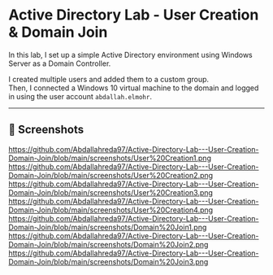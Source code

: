 # Active Directory Lab - User Creation & Domain Join

In this lab, I set up a simple Active Directory environment using Windows Server as a Domain Controller.

I created multiple users and added them to a custom group.  
Then, I connected a Windows 10 virtual machine to the domain and logged in using the user account `abdallah.elmohr`.

---

## 📸 Screenshots
https://github.com/Abdallahreda97/Active-Directory-Lab---User-Creation-Domain-Join/blob/main/screenshots/User%20Creation1.png
https://github.com/Abdallahreda97/Active-Directory-Lab---User-Creation-Domain-Join/blob/main/screenshots/User%20Creation2.png
https://github.com/Abdallahreda97/Active-Directory-Lab---User-Creation-Domain-Join/blob/main/screenshots/User%20Creation3.png
https://github.com/Abdallahreda97/Active-Directory-Lab---User-Creation-Domain-Join/blob/main/screenshots/User%20Creation4.png
https://github.com/Abdallahreda97/Active-Directory-Lab---User-Creation-Domain-Join/blob/main/screenshots/Domain%20Join1.png
https://github.com/Abdallahreda97/Active-Directory-Lab---User-Creation-Domain-Join/blob/main/screenshots/Domain%20Join2.png
https://github.com/Abdallahreda97/Active-Directory-Lab---User-Creation-Domain-Join/blob/main/screenshots/Domain%20Join3.png

